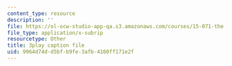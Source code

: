 ```yaml
---
content_type: resource
description: ''
file: https://ol-ocw-studio-app-qa.s3.amazonaws.com/courses/15-071-the-analytics-edge-spring-2017/9964d74dd5bfb9fe3afb4160ff171e2f_EtlZAMQ2gc.srt
file_type: application/x-subrip
resourcetype: Other
title: 3play caption file
uid: 9964d74d-d5bf-b9fe-3afb-4160ff171e2f
---
```

